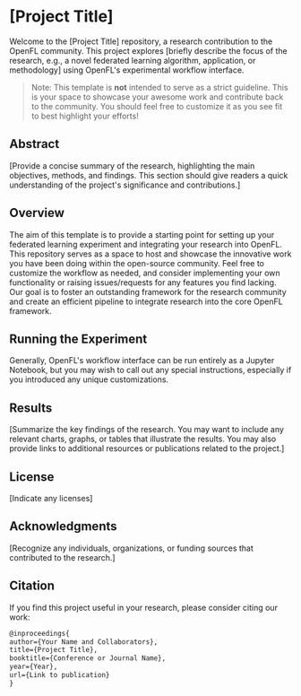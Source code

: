 # [Project Title]

Welcome to the [Project Title] repository, a research contribution to the OpenFL community. This project explores [briefly describe the focus of the research, e.g., a novel federated learning algorithm, application, or methodology] using OpenFL's experimental workflow interface. 

> Note: This template is **not** intended to serve as a strict guideline. This is your space to showcase your awesome work and contribute back to the community. You should feel free to customize it as you see fit to best highlight your efforts!

## Abstract

[Provide a concise summary of the research, highlighting the main objectives, methods, and findings. This section should give readers a quick understanding of the project's significance and contributions.]

## Overview

The aim of this template is to provide a starting point for setting up your federated learning experiment and integrating your research into OpenFL. This repository serves as a space to host and showcase the innovative work you have been doing within the open-source community. Feel free to customize the workflow as needed, and consider implementing your own functionality or raising issues/requests for any features you find lacking. Our goal is to foster an outstanding framework for the research community and create an efficient pipeline to integrate research into the core OpenFL framework.

## Running the Experiment

Generally, OpenFL's workflow interface can be run entirely as a Jupyter Notebook, but you may wish to call out any special instructions, especially if you introduced any unique customizations.

## Results

[Summarize the key findings of the research. You may want to include any relevant charts, graphs, or tables that illustrate the results. You may also provide links to additional resources or publications related to the project.]

## License

[Indicate any licenses]

## Acknowledgments

[Recognize any individuals, organizations, or funding sources that contributed to the research.]

## Citation

If you find this project useful in your research, please consider citing our work:
```latex
@inproceedings{
author={Your Name and Collaborators},
title={Project Title},
booktitle={Conference or Journal Name},
year={Year},
url={Link to publication}
}